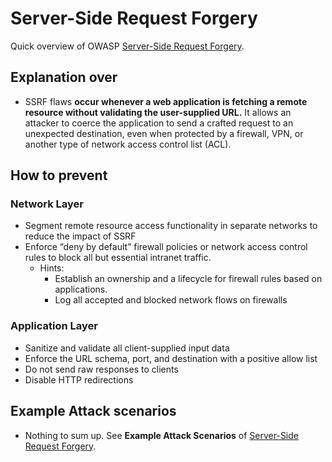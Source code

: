 # Server-Side Request Forgery
Quick overview of OWASP [Server-Side Request Forgery](https://owasp.org/Top10/A10_2021-Server-Side_Request_Forgery_%28SSRF%29/).


## Explanation over
- SSRF flaws **occur whenever a web application is fetching a remote resource without validating the user-supplied URL.** It allows an attacker to coerce the application to send a crafted request to an unexpected destination, even when protected by a firewall, VPN, or another type of network access control list (ACL).


## How to prevent
### Network Layer
- Segment remote resource access functionality in separate networks to reduce the impact of SSRF
- Enforce “deny by default” firewall policies or network access control rules to block all but essential intranet traffic.
  - Hints:
    - Establish an ownership and a lifecycle for firewall rules based on applications.
    - Log all accepted and blocked network flows on firewalls

### Application Layer
- Sanitize and validate all client-supplied input data
- Enforce the URL schema, port, and destination with a positive allow list
- Do not send raw responses to clients
- Disable HTTP redirections


## Example Attack scenarios
- Nothing to sum up. See **Example Attack Scenarios** of [Server-Side Request Forgery](https://owasp.org/Top10/A10_2021-Server-Side_Request_Forgery_%28SSRF%29/).
